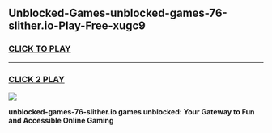 
## Unblocked-Games-unblocked-games-76-slither.io-Play-Free-xugc9
<h3>
<a href="https://premium76.site?title=unblocked-games-76-slither.io&ref=20A">CLICK TO PLAY</a></h3>
<hr>

<h3>
<a href="https://premium76.site?title=unblocked-games-76-slither.io&ref=20A">CLICK 2 PLAY</a>
  
</h3>

<a href="https://premium76.site?title=unblocked-games-76-slither.io&ref=20A"><img src="https://clearcache.store/games.png"></a>


**unblocked-games-76-slither.io games unblocked: Your Gateway to Fun and Accessible Online Gaming**
